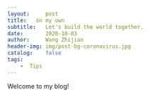 ```yaml
---
layout:     post
title:   on my own   
subtitle:   Let's build the world together.
date:       2020-10-03
author:     Wang Zhijian
header-img: img/post-bg-coronavirus.jpg
catalog:    false
tags:
    -  Tips
---
```


Welcome to my blog! 

